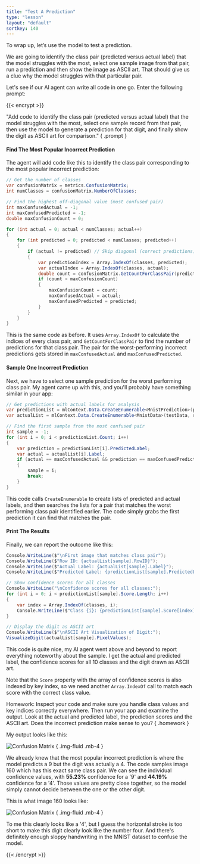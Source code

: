 ```yaml
---
title: "Test A Prediction"
type: "lesson"
layout: "default"
sortkey: 140
---
```


To wrap up, let’s use the model to test a prediction.

We are going to identify the class pair (predicted versus actual label) that the model struggles with the most, select one sample image from that pair, run a prediction and then show the image as ASCII art. That should give us a clue why the model struggles with that particular pair. 

Let's see if our AI agent can write all code in one go. Enter the following prompt:

{{< encrypt >}}

"Add code to identify the class pair (predicted versus actual label) that the model struggles with the most, select one sample record from that pair, then use the model to generate a prediction for that digit, and finally show the digit as ASCII art for comparison." 
{ .prompt }

#### Find The Most Popular Incorrect Prediction

The agent will add code like this to identify the class pair corresponding to the most popular incorrect prediction:

```csharp
// Get the number of classes
var confusionMatrix = metrics.ConfusionMatrix;
int numClasses = confusionMatrix.NumberOfClasses;

// Find the highest off-diagonal value (most confused pair)
int maxConfusedActual = -1;
int maxConfusedPredicted = -1;
double maxConfusionCount = 0;

for (int actual = 0; actual < numClasses; actual++)
{
    for (int predicted = 0; predicted < numClasses; predicted++)
    {
        if (actual != predicted) // Skip diagonal (correct predictions)
        {
            var predictionIndex = Array.IndexOf(classes, predicted);
            var actualIndex = Array.IndexOf(classes, actual);
            double count = confusionMatrix.GetCountForClassPair(predictionIndex, actualIndex);
            if (count > maxConfusionCount)
            {
                maxConfusionCount = count;
                maxConfusedActual = actual;
                maxConfusedPredicted = predicted;
            }
        }
    }
}
```

This is the same code as before. It uses `Array.IndexOf` to calculate the indices of every class pair, and `GetCountForClassPair` to find the number of predictions for that class pair. The pair for the worst-performing incorrect predictions gets stored in `maxConfusedActual` and `maxConfusedPredicted`.

#### Sample One Incorrect Prediction

Next, we have to select one sample prediction for the worst performing class pair. My agent came up with this, and you'll probably have something similar in your app:

```csharp
// Get predictions with actual labels for analysis
var predictionList = mlContext.Data.CreateEnumerable<MnistPrediction>(predictions, reuseRowObject: false).ToList();
var actualList = mlContext.Data.CreateEnumerable<MnistData>(testData, reuseRowObject: false).ToList();

// Find the first sample from the most confused pair
int sample = -1;
for (int i = 0; i < predictionList.Count; i++)
{
    var prediction = predictionList[i].PredictedLabel;
    var actual = actualList[i].Label;
    if (actual == maxConfusedActual && prediction == maxConfusedPredicted)
    {
        sample = i;
        break;
    }
}
```

This code calls `CreateEnumerable` to create lists of predicted and actual labels, and then searches the lists for a pair that matches the worst performing class pair identified earlier. The code simply grabs the first prediction it can find that matches the pair. 

#### Print The Results

Finally, we can report the outcome like this:

```csharp
Console.WriteLine($"\nFirst image that matches class pair");
Console.WriteLine($"Row ID: {actualList[sample].RowID}");
Console.WriteLine($"Actual Label: {actualList[sample].Label}");
Console.WriteLine($"Predicted Label: {predictionList[sample].PredictedLabel}");

// Show confidence scores for all classes
Console.WriteLine("\nConfidence scores for all classes:");
for (int i = 0; i < predictionList[sample].Score.Length; i++)
{
    var index = Array.IndexOf(classes, i);
    Console.WriteLine($"Class {i}: {predictionList[sample].Score[index]:P2}");
}

// Display the digit as ASCII art
Console.WriteLine($"\nASCII Art Visualization of Digit:");
VisualizeDigit(actualList[sample].PixelValues);
```

This code is quite nice, my AI agent went above and beyond to report everything noteworthy about the sample. I get the actual and predicted label, the confidence scores for all 10 classes and the digit drawn as ASCII art.

Note that the `Score` property with the array of confidence scores is also indexed by key index, so we need another `Array.IndexOf` call to match each score with the correct class value. 

Homework: Inspect your code and make sure you handle class values and key indices correctly everywhere. Then run your app and examine the output. Look at the actual and predicted label, the prediction scores and the ASCII art. Does the incorrect prediction make sense to you? 
{ .homework }

My output looks like this:

![Confusion Matrix](../img/prediction-1.png)
{ .img-fluid .mb-4 }

We already knew that the most popular incorrect prediction is where the model predicts a 9 but the digit was actually a 4. The code samples image 160 which has this exact same class pair. We can see the individual confidence values, with **55.23%** confidence for a '9' and **44.19%** confidence for a '4'. Those values are pretty close together, so the model simply cannot decide between the one or the other digit. 

This is what image 160 looks like:

![Confusion Matrix](../img/prediction-2.png)
{ .img-fluid .mb-4 }

To me this clearly looks like a '4', but I guess the horizontal stroke is too short to make this digit clearly look like the number four. And there's definitely enough sloppy handwriting in the MNIST dataset to confuse the model. 

{{< /encrypt >}}


